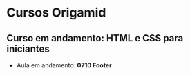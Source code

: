 # Cursos Origamid

## Curso em andamento: HTML e CSS para iniciantes
- Aula em andamento: **0710 Footer**